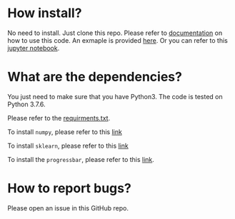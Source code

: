 # How install?

No need to install. Just clone this repo. 
Please refer to [documentation](./docs/LibsvmDataset.html) on how to use this code.
An exmaple is provided [here](./run.py). Or you can refer to this [jupyter notebook](./unitTests.ipynb).

# What are the dependencies?

You just need to make sure that you have Python3. The code is tested on Python 3.7.6.

Please refer to the [requirments.txt](requirements.txt). 

To install `numpy`, please refer to this [link](https://numpy.org/install/)

To install `sklearn`, please refer to this [link](https://scikit-learn.org/stable/install.html)

To install the `progressbar`, please refer to this [link](https://github.com/WoLpH/python-progressbar).


# How to report bugs?

Please open an issue in this GitHub repo.
